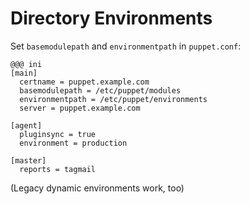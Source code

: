 <!SLIDE>
# Directory Environments
Set `basemodulepath` and `environmentpath` in `puppet.conf`:

    @@@ ini
    [main]
      certname = puppet.example.com
      basemodulepath = /etc/puppet/modules
      environmentpath = /etc/puppet/environments
      server = puppet.example.com

    [agent]
      pluginsync = true
      environment = production

    [master]
      reports = tagmail

(Legacy dynamic environments work, too)
